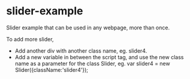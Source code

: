 # slider-example
Slider example that can be used in any webpage, more than once.

To add more slider,
<ul>
<li>Add another div with another class name, eg. slider4.</li>
<li>Add a new variable in between the script tag, and use the new class name as a parameter for the class Slider, eg. var slider4 = new Slider({className:'slider4'}); </li>
</ul>
